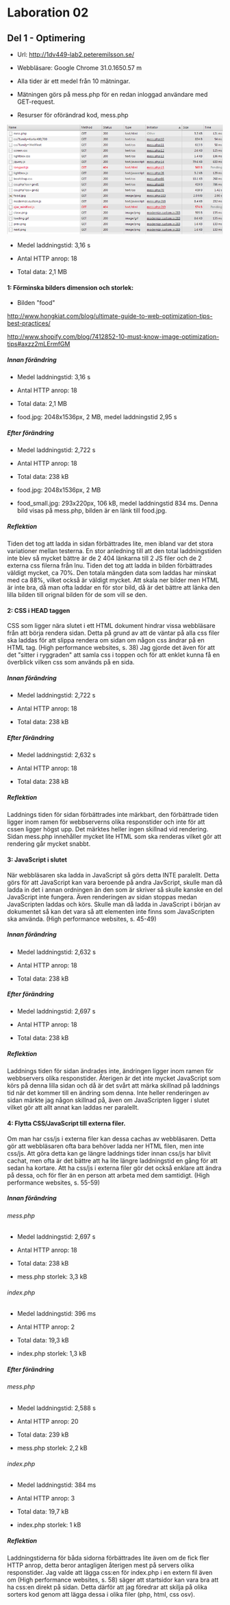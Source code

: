 Laboration 02
=============

Del 1 - Optimering
------------------

* Url: http://1dv449-lab2.peteremilsson.se/

* Webbläsare: Google Chrome 31.0.1650.57 m

* Alla tider är ett medel från 10 mätningar.

* Mätningen görs på mess.php för en redan inloggad användare med GET-request.

* Resurser för oförändrad kod, mess.php

![Alt text](resources_start.PNG)

* Medel laddningstid: 3,16 s 

* Antal HTTP anrop: 18

* Total data: 2,1 MB

#### 1: Förminska bilders dimension och storlek:

* Bilden "food"

http://www.hongkiat.com/blog/ultimate-guide-to-web-optimization-tips-best-practices/

http://www.shopify.com/blog/7412852-10-must-know-image-optimization-tips#axzz2mLErmfGM

##### Innan förändring

* Medel laddningstid: 3,16 s 

* Antal HTTP anrop: 18

* Total data: 2,1 MB

* food.jpg: 2048x1536px, 2 MB, medel laddningstid 2,95 s

##### Efter förändring

* Medel laddningstid: 2,722 s 

* Antal HTTP anrop: 18

* Total data: 238 kB

* food.jpg: 2048x1536px, 2 MB

* food_small.jpg: 293x220px, 106 kB, medel laddningstid 834 ms. Denna bild visas på mess.php, bilden är en länk till food.jpg.

##### Reflektion

Tiden det tog att ladda in sidan förbättrades lite, men ibland var det stora variationer mellan testerna. En stor anledning till att den total laddningstiden inte blev så mycket bättre är de 2 404 länkarna till 2 JS filer och de 2 externa css filerna från lnu. Tiden det tog att ladda in bilden förbättrades väldigt mycket, ca 70%. Den totala mängden data som laddas har minskat med ca 88%, vilket också är väldigt mycket. 
Att skala ner bilder men HTML är inte bra, då man ofta laddar en för stor bild, då är det bättre att länka den lilla bilden till orignal bilden för de som vill se den. 

#### 2: CSS i HEAD taggen

CSS som ligger nära slutet i ett HTML dokument hindrar vissa webbläsare från att börja rendera sidan. Detta på grund av att de väntar på alla css filer ska laddas för att slippa rendera om sidan om någon css ändrar på en HTML tag. (High performance websites, s. 38)
Jag gjorde det även för att det "sitter i ryggraden" att samla css i toppen och för att enklet kunna få en överblick vilken css som används på en sida.

##### Innan förändring

* Medel laddningstid: 2,722 s 

* Antal HTTP anrop: 18

* Total data: 238 kB

##### Efter förändring

* Medel laddningstid: 2,632 s 

* Antal HTTP anrop: 18

* Total data: 238 kB

##### Reflektion

Laddnings tiden för sidan förbättrades inte märkbart, den förbättrade tiden ligger inom ramen för webbserverns olika responstider och inte för att cssen ligger högst upp.
Det märktes heller ingen skillnad vid rendering. Sidan mess.php innehåller mycket lite HTML som ska renderas vilket gör att rendering går mycket snabbt.

#### 3: JavaScript i slutet

När webbläsaren ska ladda in JavaScript så görs detta INTE paralellt. Detta görs för att JavaScript kan vara beroende på andra JavScript, skulle man då ladda in det i annan ordningen än den som är skriver så skulle kanske en del JavaScript inte fungera. Även renderingen av sidan stoppas medan JavaScripten laddas och körs. Skulle man då ladda in JavaScript i början av dokumentet så kan det vara så att elementen inte finns som JavaScripten ska använda. (High performance websites, s. 45-49)

##### Innan förändring

* Medel laddningstid: 2,632 s 

* Antal HTTP anrop: 18

* Total data: 238 kB

##### Efter förändring

* Medel laddningstid: 2,697 s

* Antal HTTP anrop: 18

* Total data: 238 kB

##### Reflektion

Laddnings tiden för sidan ändrades inte, ändringen ligger inom ramen för webbservers olika responstider. Återigen är det inte mycket JavaScript som körs på denna lilla sidan och då är det svårt att märka skillnad på laddnings tid när det kommer till en ändring som denna. Inte heller renderingen av sidan märkte jag någon skillnad på, även om JavaScripten ligger i slutet vilket gör att allt annat kan laddas ner paralellt.

#### 4: Flytta CSS/JavaScript till externa filer.

Om man har css/js i externa filer kan dessa cachas av webbläsaren. Detta gör att webbläsaren ofta bara behöver ladda ner HTML filen, men inte css/js. Att göra detta kan ge längre laddnings tider innan css/js har blivit cachat, men ofta är det bättre att ha lite längre laddningstid en gång för att sedan ha kortare. Att ha css/js i externa filer gör det också enklare att ändra på dessa, och för fler än en person att arbeta med dem samtidigt. (High performance websites, s. 55-59)

##### Innan förändring

###### mess.php

* Medel laddningstid: 2,697 s

* Antal HTTP anrop: 18

* Total data: 238 kB

* mess.php storlek: 3,3 kB

###### index.php

* Medel laddningstid: 396 ms

* Antal HTTP anrop: 2

* Total data: 19,3 kB

* index.php storlek: 1,3 kB

##### Efter förändring

###### mess.php

* Medel laddningstid: 2,588 s

* Antal HTTP anrop: 20

* Total data: 239 kB

* mess.php storlek: 2,2 kB

###### index.php

* Medel laddningstid: 384 ms

* Antal HTTP anrop: 3

* Total data: 19,7 kB

* index.php storlek: 1 kB

##### Reflektion

Laddningstiderna för båda sidorna förbättrades lite även om de fick fler HTTP anrop, detta beror antagligen återigen mest på servers olika responstider.
Jag valde att lägga css:en för index.php i en extern fil även om (High performance websites, s. 58) säger att startsidor kan vara bra att ha css:en direkt på sidan. Detta därför att jag föredrar att skilja på olika sorters kod genom att lägga dessa i olika filer (php, html, css osv). 
